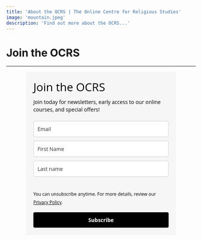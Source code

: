 ```yaml
---
title: 'About the OCRS | The Online Centre for Religious Studies'
image: 'mountain.jpeg'
description: 'Find out more about the OCRS...'
---
```

# Join the OCRS

---
<style type="text/css">
  @import url(https://fonts.googleapis.com/css?family=Open+Sans:400,400italic,700,700italic);
</style>
<style type="text/css">
  .ml-form-embedSubmitLoad{display:inline-block;width:20px;height:20px}.ml-form-embedSubmitLoad:after{content:" ";display:block;width:11px;height:11px;margin:1px;border-radius:50%;border:4px solid #fff;border-color:#fff #fff #fff transparent;animation:ml-form-embedSubmitLoad 1.2s linear infinite}@keyframes ml-form-embedSubmitLoad{0%{transform:rotate(0)}100%{transform:rotate(360deg)}}#mlb2-1716784.ml-form-embedContainer{box-sizing:border-box;display:table;height:99.99%;margin:0 auto;position:static;width:100%!important}#mlb2-1716784.ml-form-embedContainer button,#mlb2-1716784.ml-form-embedContainer h4,#mlb2-1716784.ml-form-embedContainer p,#mlb2-1716784.ml-form-embedContainer span{text-transform:none!important;letter-spacing:normal!important}#mlb2-1716784.ml-form-embedContainer .ml-form-embedWrapper{background-color:#f6f6f6;border-width:0;border-color:transparent;border-radius:4px;border-style:solid;box-sizing:border-box;display:inline-block!important;margin:0;padding:0;position:relative}#mlb2-1716784.ml-form-embedContainer .ml-form-embedWrapper.embedDefault,#mlb2-1716784.ml-form-embedContainer .ml-form-embedWrapper.embedPopup{width:400px}#mlb2-1716784.ml-form-embedContainer .ml-form-embedWrapper.embedForm{max-width:400px;width:100%}#mlb2-1716784.ml-form-embedContainer .ml-form-align-left{text-align:left}#mlb2-1716784.ml-form-embedContainer .ml-form-align-center{text-align:center}#mlb2-1716784.ml-form-embedContainer .ml-form-align-default{display:table-cell!important;vertical-align:middle!important;text-align:center!important}#mlb2-1716784.ml-form-embedContainer .ml-form-align-right{text-align:right}#mlb2-1716784.ml-form-embedContainer .ml-form-embedWrapper .ml-form-embedHeader img{border-top-left-radius:4px;border-top-right-radius:4px;height:auto;margin:0 auto!important;max-width:100%;width:undefinedpx}#mlb2-1716784.ml-form-embedContainer .ml-form-embedWrapper .ml-form-embedBody,#mlb2-1716784.ml-form-embedContainer .ml-form-embedWrapper .ml-form-successBody{padding:20px 20px 0 20px}#mlb2-1716784.ml-form-embedContainer .ml-form-embedWrapper .ml-form-embedBody.ml-form-embedBodyHorizontal{padding-bottom:0}#mlb2-1716784.ml-form-embedContainer .ml-form-embedWrapper .ml-form-embedBody .ml-form-embedContent,#mlb2-1716784.ml-form-embedContainer .ml-form-embedWrapper .ml-form-successBody .ml-form-successContent{margin:0 0 20px 0}#mlb2-1716784.ml-form-embedContainer .ml-form-embedWrapper .ml-form-embedBody .ml-form-embedContent h4,#mlb2-1716784.ml-form-embedContainer .ml-form-embedWrapper .ml-form-successBody .ml-form-successContent h4{color:#000;font-family:'Open Sans',Arial,Helvetica,sans-serif;font-size:30px;font-weight:400;margin:0 0 10px 0;text-align:left;word-break:break-word}#mlb2-1716784.ml-form-embedContainer .ml-form-embedWrapper .ml-form-embedBody .ml-form-embedContent p,#mlb2-1716784.ml-form-embedContainer .ml-form-embedWrapper .ml-form-successBody .ml-form-successContent p{color:#000;font-family:'Open Sans',Arial,Helvetica,sans-serif;font-size:14px;font-weight:400;line-height:20px;margin:0 0 10px 0;text-align:left}#mlb2-1716784.ml-form-embedContainer .ml-form-embedWrapper .ml-form-embedBody .ml-form-embedContent ol,#mlb2-1716784.ml-form-embedContainer .ml-form-embedWrapper .ml-form-embedBody .ml-form-embedContent ul,#mlb2-1716784.ml-form-embedContainer .ml-form-embedWrapper .ml-form-successBody .ml-form-successContent ol,#mlb2-1716784.ml-form-embedContainer .ml-form-embedWrapper .ml-form-successBody .ml-form-successContent ul{color:#000;font-family:'Open Sans',Arial,Helvetica,sans-serif;font-size:14px}#mlb2-1716784.ml-form-embedContainer .ml-form-embedWrapper .ml-form-embedBody .ml-form-embedContent p a,#mlb2-1716784.ml-form-embedContainer .ml-form-embedWrapper .ml-form-successBody .ml-form-successContent p a{color:#000;text-decoration:underline}#mlb2-1716784.ml-form-embedContainer .ml-form-embedWrapper .ml-block-form .ml-field-group{text-align:left!important}#mlb2-1716784.ml-form-embedContainer .ml-form-embedWrapper .ml-block-form .ml-field-group label{margin-bottom:5px;color:#333;font-size:14px;font-family:'Open Sans',Arial,Helvetica,sans-serif;font-weight:700;font-style:normal;text-decoration:none;display:inline-block;line-height:20px}#mlb2-1716784.ml-form-embedContainer .ml-form-embedWrapper .ml-form-embedBody .ml-form-embedContent p:last-child,#mlb2-1716784.ml-form-embedContainer .ml-form-embedWrapper .ml-form-successBody .ml-form-successContent p:last-child{margin:0}#mlb2-1716784.ml-form-embedContainer .ml-form-embedWrapper .ml-form-embedBody form{margin:0;width:100%}#mlb2-1716784.ml-form-embedContainer .ml-form-embedWrapper .ml-form-embedBody .ml-form-checkboxRow,#mlb2-1716784.ml-form-embedContainer .ml-form-embedWrapper .ml-form-embedBody .ml-form-formContent{margin:0 0 20px 0;width:100%}#mlb2-1716784.ml-form-embedContainer .ml-form-embedWrapper .ml-form-embedBody .ml-form-checkboxRow{float:left}#mlb2-1716784.ml-form-embedContainer .ml-form-embedWrapper .ml-form-embedBody .ml-form-formContent.horozintalForm{margin:0;padding:0 0 20px 0;width:100%;height:auto;float:left}#mlb2-1716784.ml-form-embedContainer .ml-form-embedWrapper .ml-form-embedBody .ml-form-fieldRow{margin:0 0 10px 0;width:100%}#mlb2-1716784.ml-form-embedContainer .ml-form-embedWrapper .ml-form-embedBody .ml-form-fieldRow.ml-last-item{margin:0}#mlb2-1716784.ml-form-embedContainer .ml-form-embedWrapper .ml-form-embedBody .ml-form-fieldRow.ml-formfieldHorizintal{margin:0}#mlb2-1716784.ml-form-embedContainer .ml-form-embedWrapper .ml-form-embedBody .ml-form-fieldRow input{background-color:#fff!important;color:#333!important;border-color:#ccc!important;border-radius:4px!important;border-style:solid!important;border-width:1px!important;font-family:'Open Sans',Arial,Helvetica,sans-serif;font-size:14px!important;height:auto;line-height:21px!important;margin-bottom:0;margin-top:0;margin-left:0;margin-right:0;padding:10px 10px!important;width:100%!important;box-sizing:border-box!important;max-width:100%!important}#mlb2-1716784.ml-form-embedContainer .ml-form-embedWrapper .ml-form-embedBody .ml-form-fieldRow input::-webkit-input-placeholder,#mlb2-1716784.ml-form-embedContainer .ml-form-embedWrapper .ml-form-embedBody .ml-form-horizontalRow input::-webkit-input-placeholder{color:#333}#mlb2-1716784.ml-form-embedContainer .ml-form-embedWrapper .ml-form-embedBody .ml-form-fieldRow input::-moz-placeholder,#mlb2-1716784.ml-form-embedContainer .ml-form-embedWrapper .ml-form-embedBody .ml-form-horizontalRow input::-moz-placeholder{color:#333}#mlb2-1716784.ml-form-embedContainer .ml-form-embedWrapper .ml-form-embedBody .ml-form-fieldRow input:-ms-input-placeholder,#mlb2-1716784.ml-form-embedContainer .ml-form-embedWrapper .ml-form-embedBody .ml-form-horizontalRow input:-ms-input-placeholder{color:#333}#mlb2-1716784.ml-form-embedContainer .ml-form-embedWrapper .ml-form-embedBody .ml-form-fieldRow input:-moz-placeholder,#mlb2-1716784.ml-form-embedContainer .ml-form-embedWrapper .ml-form-embedBody .ml-form-horizontalRow input:-moz-placeholder{color:#333}#mlb2-1716784.ml-form-embedContainer .ml-form-embedWrapper .ml-form-embedBody .ml-form-fieldRow textarea,#mlb2-1716784.ml-form-embedContainer .ml-form-embedWrapper .ml-form-embedBody .ml-form-horizontalRow textarea{background-color:#fff!important;color:#333!important;border-color:#ccc!important;border-radius:4px!important;border-style:solid!important;border-width:1px!important;font-family:'Open Sans',Arial,Helvetica,sans-serif;font-size:14px!important;height:auto;line-height:21px!important;margin-bottom:0;margin-top:0;padding:10px 10px!important;width:100%!important;box-sizing:border-box!important;max-width:100%!important}#mlb2-1716784.ml-form-embedContainer .ml-form-embedWrapper .ml-form-embedBody .ml-form-checkboxRow .label-description::before,#mlb2-1716784.ml-form-embedContainer .ml-form-embedWrapper .ml-form-embedBody .ml-form-embedPermissions .ml-form-embedPermissionsOptionsCheckbox .label-description::before,#mlb2-1716784.ml-form-embedContainer .ml-form-embedWrapper .ml-form-embedBody .ml-form-fieldRow .custom-checkbox .custom-control-label::before,#mlb2-1716784.ml-form-embedContainer .ml-form-embedWrapper .ml-form-embedBody .ml-form-fieldRow .custom-radio .custom-control-label::before,#mlb2-1716784.ml-form-embedContainer .ml-form-embedWrapper .ml-form-embedBody .ml-form-horizontalRow .custom-checkbox .custom-control-label::before,#mlb2-1716784.ml-form-embedContainer .ml-form-embedWrapper .ml-form-embedBody .ml-form-horizontalRow .custom-radio .custom-control-label::before,#mlb2-1716784.ml-form-embedContainer .ml-form-embedWrapper .ml-form-embedBody .ml-form-interestGroupsRow .ml-form-interestGroupsRowCheckbox .label-description::before{border-color:#ccc!important;background-color:#fff!important}#mlb2-1716784.ml-form-embedContainer .ml-form-embedWrapper .ml-form-embedBody .ml-form-fieldRow input.custom-control-input[type=checkbox]{box-sizing:border-box;padding:0;position:absolute;z-index:-1;opacity:0;margin-top:5px;margin-left:-24px;overflow:visible}#mlb2-1716784.ml-form-embedContainer .ml-form-embedWrapper .ml-form-embedBody .ml-form-checkboxRow .label-description::before,#mlb2-1716784.ml-form-embedContainer .ml-form-embedWrapper .ml-form-embedBody .ml-form-embedPermissions .ml-form-embedPermissionsOptionsCheckbox .label-description::before,#mlb2-1716784.ml-form-embedContainer .ml-form-embedWrapper .ml-form-embedBody .ml-form-fieldRow .custom-checkbox .custom-control-label::before,#mlb2-1716784.ml-form-embedContainer .ml-form-embedWrapper .ml-form-embedBody .ml-form-horizontalRow .custom-checkbox .custom-control-label::before,#mlb2-1716784.ml-form-embedContainer .ml-form-embedWrapper .ml-form-embedBody .ml-form-interestGroupsRow .ml-form-interestGroupsRowCheckbox .label-description::before{border-radius:4px!important}#mlb2-1716784.ml-form-embedContainer .ml-form-embedWrapper .ml-form-embedBody .ml-form-checkboxRow input[type=checkbox]:checked~.label-description::after,#mlb2-1716784.ml-form-embedContainer .ml-form-embedWrapper .ml-form-embedBody .ml-form-embedPermissions .ml-form-embedPermissionsOptionsCheckbox input[type=checkbox]:checked~.label-description::after,#mlb2-1716784.ml-form-embedContainer .ml-form-embedWrapper .ml-form-embedBody .ml-form-fieldRow .custom-checkbox .custom-control-input:checked~.custom-control-label::after,#mlb2-1716784.ml-form-embedContainer .ml-form-embedWrapper .ml-form-embedBody .ml-form-horizontalRow .custom-checkbox .custom-control-input:checked~.custom-control-label::after,#mlb2-1716784.ml-form-embedContainer .ml-form-embedWrapper .ml-form-embedBody .ml-form-interestGroupsRow .ml-form-interestGroupsRowCheckbox input[type=checkbox]:checked~.label-description::after{background-color:#fff;mask-image:url(https://bucket.mlcdn.com/images/default/arrow.svg);-webkit-mask-image:url(https://bucket.mlcdn.com/images/default/arrow.svg)}#mlb2-1716784.ml-form-embedContainer .ml-form-embedWrapper .ml-form-embedBody .ml-form-fieldRow .custom-radio .custom-control-input:checked~.custom-control-label::after{background-color:#fff;mask-image:url(https://bucket.mlcdn.com/images/default/circle.svg);-webkit-mask-image:url(https://bucket.mlcdn.com/images/default/circle.svg)}#mlb2-1716784.ml-form-embedContainer .ml-form-embedWrapper .ml-form-embedBody .ml-form-checkboxRow input[type=checkbox]:checked~.label-description::before,#mlb2-1716784.ml-form-embedContainer .ml-form-embedWrapper .ml-form-embedBody .ml-form-embedPermissions .ml-form-embedPermissionsOptionsCheckbox input[type=checkbox]:checked~.label-description::before,#mlb2-1716784.ml-form-embedContainer .ml-form-embedWrapper .ml-form-embedBody .ml-form-fieldRow .custom-checkbox .custom-control-input:checked~.custom-control-label::before,#mlb2-1716784.ml-form-embedContainer .ml-form-embedWrapper .ml-form-embedBody .ml-form-fieldRow .custom-radio .custom-control-input:checked~.custom-control-label::before,#mlb2-1716784.ml-form-embedContainer .ml-form-embedWrapper .ml-form-embedBody .ml-form-horizontalRow .custom-checkbox .custom-control-input:checked~.custom-control-label::before,#mlb2-1716784.ml-form-embedContainer .ml-form-embedWrapper .ml-form-embedBody .ml-form-horizontalRow .custom-radio .custom-control-input:checked~.custom-control-label::before,#mlb2-1716784.ml-form-embedContainer .ml-form-embedWrapper .ml-form-embedBody .ml-form-interestGroupsRow .ml-form-interestGroupsRowCheckbox input[type=checkbox]:checked~.label-description::before{border-color:#000!important;background-color:#000!important;color:#fff!important}#mlb2-1716784.ml-form-embedContainer .ml-form-embedWrapper .ml-form-embedBody .ml-form-fieldRow .custom-checkbox .custom-control-label::after,#mlb2-1716784.ml-form-embedContainer .ml-form-embedWrapper .ml-form-embedBody .ml-form-fieldRow .custom-checkbox .custom-control-label::before,#mlb2-1716784.ml-form-embedContainer .ml-form-embedWrapper .ml-form-embedBody .ml-form-fieldRow .custom-radio .custom-control-label::after,#mlb2-1716784.ml-form-embedContainer .ml-form-embedWrapper .ml-form-embedBody .ml-form-fieldRow .custom-radio .custom-control-label::before,#mlb2-1716784.ml-form-embedContainer .ml-form-embedWrapper .ml-form-embedBody .ml-form-horizontalRow .custom-checkbox .custom-control-label::after,#mlb2-1716784.ml-form-embedContainer .ml-form-embedWrapper .ml-form-embedBody .ml-form-horizontalRow .custom-checkbox .custom-control-label::before,#mlb2-1716784.ml-form-embedContainer .ml-form-embedWrapper .ml-form-embedBody .ml-form-horizontalRow .custom-radio .custom-control-label::after,#mlb2-1716784.ml-form-embedContainer .ml-form-embedWrapper .ml-form-embedBody .ml-form-horizontalRow .custom-radio .custom-control-label::before{top:2;box-sizing:border-box}#mlb2-1716784.ml-form-embedContainer .ml-form-embedWrapper .ml-form-embedBody .ml-form-checkboxRow .label-description::after,#mlb2-1716784.ml-form-embedContainer .ml-form-embedWrapper .ml-form-embedBody .ml-form-checkboxRow .label-description::before,#mlb2-1716784.ml-form-embedContainer .ml-form-embedWrapper .ml-form-embedBody .ml-form-embedPermissions .ml-form-embedPermissionsOptionsCheckbox .label-description::after,#mlb2-1716784.ml-form-embedContainer .ml-form-embedWrapper .ml-form-embedBody .ml-form-embedPermissions .ml-form-embedPermissionsOptionsCheckbox .label-description::before{top:0!important;box-sizing:border-box!important}#mlb2-1716784.ml-form-embedContainer .ml-form-embedWrapper .ml-form-embedBody .ml-form-checkboxRow .label-description::after,#mlb2-1716784.ml-form-embedContainer .ml-form-embedWrapper .ml-form-embedBody .ml-form-checkboxRow .label-description::before{top:0!important;box-sizing:border-box!important}#mlb2-1716784.ml-form-embedContainer .ml-form-embedWrapper .ml-form-embedBody .ml-form-interestGroupsRow .ml-form-interestGroupsRowCheckbox .label-description::after{top:3px!important;box-sizing:border-box!important;position:absolute;left:-21px;display:block;width:10px;height:10px;content:""}#mlb2-1716784.ml-form-embedContainer .ml-form-embedWrapper .ml-form-embedBody .ml-form-interestGroupsRow .ml-form-interestGroupsRowCheckbox .label-description::before{top:0!important;box-sizing:border-box!important}#mlb2-1716784.ml-form-embedContainer .ml-form-embedWrapper .ml-form-embedBody .custom-control-label::before{position:absolute;top:4px;left:-24px;display:block;width:16px;height:16px;pointer-events:none;content:"";background-color:#fff;border:#adb5bd solid 1px;border-radius:50%}#mlb2-1716784.ml-form-embedContainer .ml-form-embedWrapper .ml-form-embedBody .custom-control-label::after{position:absolute;top:5px!important;left:-21px;display:block;width:10px;height:10px;content:""}#mlb2-1716784.ml-form-embedContainer .ml-form-embedWrapper .ml-form-embedBody .ml-form-checkboxRow .label-description::before,#mlb2-1716784.ml-form-embedContainer .ml-form-embedWrapper .ml-form-embedBody .ml-form-embedPermissions .ml-form-embedPermissionsOptionsCheckbox .label-description::before,#mlb2-1716784.ml-form-embedContainer .ml-form-embedWrapper .ml-form-embedBody .ml-form-interestGroupsRow .ml-form-interestGroupsRowCheckbox .label-description::before{position:absolute;top:4px;left:-24px;display:block;width:16px;height:16px;pointer-events:none;content:"";background-color:#fff;border:#adb5bd solid 1px;border-radius:50%}#mlb2-1716784.ml-form-embedContainer .ml-form-embedWrapper .ml-form-embedBody .ml-form-embedPermissions .ml-form-embedPermissionsOptionsCheckbox .label-description::after{position:absolute;top:3px!important;left:-21px;display:block;width:10px;height:10px;content:""}#mlb2-1716784.ml-form-embedContainer .ml-form-embedWrapper .ml-form-embedBody .ml-form-checkboxRow .label-description::after{position:absolute;top:3px!important;left:-21px;display:block;width:10px;height:10px;content:""}#mlb2-1716784.ml-form-embedContainer .ml-form-embedWrapper .ml-form-embedBody .custom-radio .custom-control-label::after{background:no-repeat 50%/50% 50%}#mlb2-1716784.ml-form-embedContainer .ml-form-embedWrapper .ml-form-embedBody .custom-checkbox .custom-control-label::after,#mlb2-1716784.ml-form-embedContainer .ml-form-embedWrapper .ml-form-embedBody .ml-form-checkboxRow .label-description::after,#mlb2-1716784.ml-form-embedContainer .ml-form-embedWrapper .ml-form-embedBody .ml-form-embedPermissions .ml-form-embedPermissionsOptionsCheckbox .label-description::after,#mlb2-1716784.ml-form-embedContainer .ml-form-embedWrapper .ml-form-embedBody .ml-form-interestGroupsRow .ml-form-interestGroupsRowCheckbox .label-description::after{background:no-repeat 50%/50% 50%}#mlb2-1716784.ml-form-embedContainer .ml-form-embedWrapper .ml-form-embedBody .ml-form-fieldRow .custom-control,#mlb2-1716784.ml-form-embedContainer .ml-form-embedWrapper .ml-form-embedBody .ml-form-horizontalRow .custom-control{position:relative;display:block;min-height:1.5rem;padding-left:1.5rem}#mlb2-1716784.ml-form-embedContainer .ml-form-embedWrapper .ml-form-embedBody .ml-form-fieldRow .custom-checkbox .custom-control-input,#mlb2-1716784.ml-form-embedContainer .ml-form-embedWrapper .ml-form-embedBody .ml-form-fieldRow .custom-radio .custom-control-input,#mlb2-1716784.ml-form-embedContainer .ml-form-embedWrapper .ml-form-embedBody .ml-form-horizontalRow .custom-checkbox .custom-control-input,#mlb2-1716784.ml-form-embedContainer .ml-form-embedWrapper .ml-form-embedBody .ml-form-horizontalRow .custom-radio .custom-control-input{position:absolute;z-index:-1;opacity:0;box-sizing:border-box;padding:0}#mlb2-1716784.ml-form-embedContainer .ml-form-embedWrapper .ml-form-embedBody .ml-form-fieldRow .custom-checkbox .custom-control-label,#mlb2-1716784.ml-form-embedContainer .ml-form-embedWrapper .ml-form-embedBody .ml-form-fieldRow .custom-radio .custom-control-label,#mlb2-1716784.ml-form-embedContainer .ml-form-embedWrapper .ml-form-embedBody .ml-form-horizontalRow .custom-checkbox .custom-control-label,#mlb2-1716784.ml-form-embedContainer .ml-form-embedWrapper .ml-form-embedBody .ml-form-horizontalRow .custom-radio .custom-control-label{color:#000;font-size:12px!important;font-family:'Open Sans',Arial,Helvetica,sans-serif;line-height:22px;margin-bottom:0;position:relative;vertical-align:top;font-style:normal;font-weight:700}#mlb2-1716784.ml-form-embedContainer .ml-form-embedWrapper .ml-form-embedBody .ml-form-fieldRow .custom-select,#mlb2-1716784.ml-form-embedContainer .ml-form-embedWrapper .ml-form-embedBody .ml-form-horizontalRow .custom-select{background-color:#fff!important;color:#333!important;border-color:#ccc!important;border-radius:4px!important;border-style:solid!important;border-width:1px!important;font-family:'Open Sans',Arial,Helvetica,sans-serif;font-size:14px!important;line-height:20px!important;margin-bottom:0;margin-top:0;padding:10px 28px 10px 12px!important;width:100%!important;box-sizing:border-box!important;max-width:100%!important;height:auto;display:inline-block;vertical-align:middle;background:url(https://bucket.mlcdn.com/images/default/dropdown.svg) no-repeat right .75rem center/8px 10px;-webkit-appearance:none;-moz-appearance:none;appearance:none}#mlb2-1716784.ml-form-embedContainer .ml-form-embedWrapper .ml-form-embedBody .ml-form-horizontalRow{height:auto;width:100%;float:left}.ml-form-formContent.horozintalForm .ml-form-horizontalRow .ml-input-horizontal{width:70%;float:left}.ml-form-formContent.horozintalForm .ml-form-horizontalRow .ml-button-horizontal{width:30%;float:left}.ml-form-formContent.horozintalForm .ml-form-horizontalRow .ml-button-horizontal.labelsOn{padding-top:25px}.ml-form-formContent.horozintalForm .ml-form-horizontalRow .horizontal-fields{box-sizing:border-box;float:left;padding-right:10px}#mlb2-1716784.ml-form-embedContainer .ml-form-embedWrapper .ml-form-embedBody .ml-form-horizontalRow input{background-color:#fff;color:#333;border-color:#ccc;border-radius:4px;border-style:solid;border-width:1px;font-family:'Open Sans',Arial,Helvetica,sans-serif;font-size:14px;line-height:20px;margin-bottom:0;margin-top:0;padding:10px 10px;width:100%;box-sizing:border-box;overflow-y:initial}#mlb2-1716784.ml-form-embedContainer .ml-form-embedWrapper .ml-form-embedBody .ml-form-horizontalRow button{background-color:#000!important;border-color:#000;border-style:solid;border-width:1px;border-radius:4px;box-shadow:none;color:#fff!important;cursor:pointer;font-family:'Open Sans',Arial,Helvetica,sans-serif;font-size:14px!important;font-weight:700;line-height:20px;margin:0!important;padding:10px!important;width:100%;height:auto}#mlb2-1716784.ml-form-embedContainer .ml-form-embedWrapper .ml-form-embedBody .ml-form-horizontalRow button:hover{background-color:#333!important;border-color:#333!important}#mlb2-1716784.ml-form-embedContainer .ml-form-embedWrapper .ml-form-embedBody .ml-form-checkboxRow input[type=checkbox]{box-sizing:border-box;padding:0;position:absolute;z-index:-1;opacity:0;margin-top:5px;margin-left:-24px;overflow:visible}#mlb2-1716784.ml-form-embedContainer .ml-form-embedWrapper .ml-form-embedBody .ml-form-checkboxRow .label-description{color:#000;display:block;font-family:'Open Sans',Arial,Helvetica,sans-serif;font-size:12px;text-align:left;margin-bottom:0;position:relative;vertical-align:top}#mlb2-1716784.ml-form-embedContainer .ml-form-embedWrapper .ml-form-embedBody .ml-form-checkboxRow label{font-weight:400;margin:0;padding:0;position:relative;display:block;min-height:24px;padding-left:24px}#mlb2-1716784.ml-form-embedContainer .ml-form-embedWrapper .ml-form-embedBody .ml-form-checkboxRow label a{color:#000;text-decoration:underline}#mlb2-1716784.ml-form-embedContainer .ml-form-embedWrapper .ml-form-embedBody .ml-form-checkboxRow label p{color:#000!important;font-family:'Open Sans',Arial,Helvetica,sans-serif!important;font-size:12px!important;font-weight:400!important;line-height:18px!important;padding:0!important;margin:0 5px 0 0!important}#mlb2-1716784.ml-form-embedContainer .ml-form-embedWrapper .ml-form-embedBody .ml-form-checkboxRow label p:last-child{margin:0}#mlb2-1716784.ml-form-embedContainer .ml-form-embedWrapper .ml-form-embedBody .ml-form-embedSubmit{margin:0 0 20px 0}#mlb2-1716784.ml-form-embedContainer .ml-form-embedWrapper .ml-form-embedBody .ml-form-embedSubmit button{background-color:#000!important;border:none!important;border-radius:4px!important;box-shadow:none!important;color:#fff!important;cursor:pointer;font-family:'Open Sans',Arial,Helvetica,sans-serif!important;font-size:14px!important;font-weight:700!important;line-height:21px!important;height:auto;padding:10px!important;width:100%!important;box-sizing:border-box!important}#mlb2-1716784.ml-form-embedContainer .ml-form-embedWrapper .ml-form-embedBody .ml-form-embedSubmit button.loading{display:none}#mlb2-1716784.ml-form-embedContainer .ml-form-embedWrapper .ml-form-embedBody .ml-form-embedSubmit button:hover{background-color:#333!important}.ml-subscribe-close{width:30px;height:30px;background:url(https://bucket.mlcdn.com/images/default/modal_close.png) no-repeat;background-size:30px;cursor:pointer;margin-top:-10px;margin-right:-10px;position:absolute;top:0;right:0}.ml-error input{background:url(https://bucket.mlcdn.com/images/default/error-icon.png) 98% center no-repeat #fff!important;background-size:24px 24px!important}.ml-error .label-description{color:red!important}.ml-error .label-description p,.ml-error .label-description p a{color:red!important}#mlb2-1716784.ml-form-embedContainer .ml-form-embedWrapper .ml-form-embedBody .ml-form-checkboxRow.ml-error .label-description p,#mlb2-1716784.ml-form-embedContainer .ml-form-embedWrapper .ml-form-embedBody .ml-form-checkboxRow.ml-error .label-description p:first-letter{color:red!important}@media only screen and (max-width:400px){.ml-form-embedWrapper.embedDefault,.ml-form-embedWrapper.embedPopup{width:100%!important}.ml-form-formContent.horozintalForm{float:left!important}.ml-form-formContent.horozintalForm .ml-form-horizontalRow{height:auto!important;width:100%!important;float:left!important}.ml-form-formContent.horozintalForm .ml-form-horizontalRow .ml-input-horizontal{width:100%!important}.ml-form-formContent.horozintalForm .ml-form-horizontalRow .ml-input-horizontal>div{padding-right:0!important;padding-bottom:10px}.ml-form-formContent.horozintalForm .ml-button-horizontal{width:100%!important}.ml-form-formContent.horozintalForm .ml-button-horizontal.labelsOn{padding-top:0!important}}
</style>
<style type="text/css">
  #mlb2-1716784.ml-form-embedContainer .ml-form-embedWrapper .ml-form-embedBody .ml-form-embedPermissions{text-align:left;float:left;width:100%}#mlb2-1716784.ml-form-embedContainer .ml-form-embedWrapper .ml-form-embedBody .ml-form-embedPermissions .ml-form-embedPermissionsContent{margin:15px 0 15px 0;text-align:left}#mlb2-1716784.ml-form-embedContainer .ml-form-embedWrapper .ml-form-embedBody .ml-form-embedPermissions .ml-form-embedPermissionsContent.horizontal{margin:0 0 15px 0}#mlb2-1716784.ml-form-embedContainer .ml-form-embedWrapper .ml-form-embedBody .ml-form-embedPermissions .ml-form-embedPermissionsContent h4{color:#000;font-family:'Open Sans',Arial,Helvetica,sans-serif;font-size:12px;font-weight:700;line-height:18px;margin:0 0 10px 0;word-break:break-word}#mlb2-1716784.ml-form-embedContainer .ml-form-embedWrapper .ml-form-embedBody .ml-form-embedPermissions .ml-form-embedPermissionsContent p{color:#000;font-family:'Open Sans',Arial,Helvetica,sans-serif;font-size:12px;line-height:18px;margin:0 0 10px 0}#mlb2-1716784.ml-form-embedContainer .ml-form-embedWrapper .ml-form-embedBody .ml-form-embedPermissions .ml-form-embedPermissionsContent.privacy-policy p{color:#000;font-family:'Open Sans',Arial,Helvetica,sans-serif;font-size:12px;line-height:22px;margin:0 0 10px 0}#mlb2-1716784.ml-form-embedContainer .ml-form-embedWrapper .ml-form-embedBody .ml-form-embedPermissions .ml-form-embedPermissionsContent.privacy-policy p a{color:#000}#mlb2-1716784.ml-form-embedContainer .ml-form-embedWrapper .ml-form-embedBody .ml-form-embedPermissions .ml-form-embedPermissionsContent.privacy-policy p:last-child{margin:0}#mlb2-1716784.ml-form-embedContainer .ml-form-embedWrapper .ml-form-embedBody .ml-form-embedPermissions .ml-form-embedPermissionsContent p a{color:#000;text-decoration:underline}#mlb2-1716784.ml-form-embedContainer .ml-form-embedWrapper .ml-form-embedBody .ml-form-embedPermissions .ml-form-embedPermissionsContent p:last-child{margin:0 0 15px 0}#mlb2-1716784.ml-form-embedContainer .ml-form-embedWrapper .ml-form-embedBody .ml-form-embedPermissions .ml-form-embedPermissionsOptions{margin:0;padding:0}#mlb2-1716784.ml-form-embedContainer .ml-form-embedWrapper .ml-form-embedBody .ml-form-embedPermissions .ml-form-embedPermissionsOptionsCheckbox{margin:0 0 10px 0}#mlb2-1716784.ml-form-embedContainer .ml-form-embedWrapper .ml-form-embedBody .ml-form-embedPermissions .ml-form-embedPermissionsOptionsCheckbox:last-child{margin:0}#mlb2-1716784.ml-form-embedContainer .ml-form-embedWrapper .ml-form-embedBody .ml-form-embedPermissions .ml-form-embedPermissionsOptionsCheckbox label{font-weight:400;margin:0;padding:0;position:relative;display:block;min-height:24px;padding-left:24px}#mlb2-1716784.ml-form-embedContainer .ml-form-embedWrapper .ml-form-embedBody .ml-form-embedPermissions .ml-form-embedPermissionsOptionsCheckbox .label-description{color:#000;font-family:'Open Sans',Arial,Helvetica,sans-serif;font-size:12px;line-height:18px;text-align:left;margin-bottom:0;position:relative;vertical-align:top;font-style:normal;font-weight:700}#mlb2-1716784.ml-form-embedContainer .ml-form-embedWrapper .ml-form-embedBody .ml-form-embedPermissions .ml-form-embedPermissionsOptionsCheckbox .description{color:#000;font-family:'Open Sans',Arial,Helvetica,sans-serif;font-size:12px;font-style:italic;font-weight:400;line-height:18px;margin:5px 0 0 0}#mlb2-1716784.ml-form-embedContainer .ml-form-embedWrapper .ml-form-embedBody .ml-form-embedPermissions .ml-form-embedPermissionsOptionsCheckbox input[type=checkbox]{box-sizing:border-box;padding:0;position:absolute;z-index:-1;opacity:0;margin-top:5px;margin-left:-24px;overflow:visible}#mlb2-1716784.ml-form-embedContainer .ml-form-embedWrapper .ml-form-embedBody .ml-form-embedPermissions .ml-form-embedMailerLite-GDPR{padding-bottom:20px}#mlb2-1716784.ml-form-embedContainer .ml-form-embedWrapper .ml-form-embedBody .ml-form-embedPermissions .ml-form-embedMailerLite-GDPR p{color:#000;font-family:'Open Sans',Arial,Helvetica,sans-serif;font-size:10px;line-height:14px;margin:0;padding:0}#mlb2-1716784.ml-form-embedContainer .ml-form-embedWrapper .ml-form-embedBody .ml-form-embedPermissions .ml-form-embedMailerLite-GDPR p a{color:#000;text-decoration:underline}@media (max-width:768px){#mlb2-1716784.ml-form-embedContainer .ml-form-embedWrapper .ml-form-embedBody .ml-form-embedPermissions .ml-form-embedPermissionsContent p{font-size:12px!important;line-height:18px!important}#mlb2-1716784.ml-form-embedContainer .ml-form-embedWrapper .ml-form-embedBody .ml-form-embedPermissions .ml-form-embedMailerLite-GDPR p{font-size:10px!important;line-height:14px!important}}
</style>
<div id="mlb2-1716784" class="ml-form-embedContainer ml-subscribe-form ml-subscribe-form-1716784">
  <div class="ml-form-align-center">
    <div class="ml-form-embedWrapper embedForm">
      <div class="ml-form-embedBody ml-form-embedBodyDefault row-form">
        <div class="ml-form-embedContent" style="">
          <h4>Join the OCRS</h4>
          <p>Join today for newsletters,&nbsp;early access to our online courses,&nbsp;and special offers!</p>
        </div>
        <form class="ml-block-form" action="https://app.mailerlite.com/webforms/submit/f2h0s5" data-code="f2h0s5" method="post" target="_blank">
          <div class="ml-form-formContent">
            <div class="ml-form-fieldRow">
              <div class="ml-field-group ml-field-email ml-validate-email ml-validate-required">
                <input type="email" class="form-control" data-inputmask="" name="fields[email]" placeholder="Email" autocomplete="email">
              </div>
            </div>
            <div class="ml-form-fieldRow">
              <div class="ml-field-group ml-field-name ml-validate-required">
                <input type="text" class="form-control" data-inputmask="" name="fields[name]" placeholder="First Name" autocomplete="name">
              </div>
            </div>
            <div class="ml-form-fieldRow ml-last-item">
              <div class="ml-field-group ml-field-last_name">
                <input type="text" class="form-control" data-inputmask="" name="fields[last_name]" placeholder="Last name" autocomplete="">
              </div>
            </div>
          </div>
          <div class="ml-form-embedPermissions" style="">
            <div class="ml-form-embedPermissionsContent default privacy-policy">
              <p>You can unsubscribe anytime. For more details, review our <a href="https://www.oc-rs.org/privacy/" target="_blank">Privacy Policy</a>.</p>
            </div>
          </div>
          <input type="hidden" name="fields[marketing_permissions]" value="Email">
          <input type="hidden" name="ml-submit" value="1">
          <div class="ml-form-embedSubmit">
            <button type="submit" class="primary">Subscribe</button>
            <button disabled="disabled" style="display:none" type="button" class="loading"> <div class="ml-form-embedSubmitLoad"><div></div><div></div><div></div><div></div></div> </button>
          </div>
        </form>
      </div>
      <div class="ml-form-successBody row-success" style="display:none">
        <div class="ml-form-successContent">
          <h4>Thank you!</h4>
          <p>You have successfully joined our subscriber list.</p>
        </div>
      </div>
    </div>
  </div>
</div>
<script>
  function ml_webform_success_1716784(){var r=ml_jQuery||jQuery;r(".ml-subscribe-form-1716784 .row-success").show(),r(".ml-subscribe-form-1716784 .row-form").hide()}
</script>
<img src="https://track.mailerlite.com/webforms/o/1716784/f2h0s5?v4a60e9ef938a7fa0240ac9ba567062cb" width="1" height="1" style="max-width:1px;max-height:1px;visibility:hidden;padding:0;margin:0;display:block" alt="." border="0">
<script src="https://static.mailerlite.com/js/w/webforms.min.js?v4a60e9ef938a7fa0240ac9ba567062cb" type="text/javascript"></script>

**This page was last updated: 15 January 2020**
